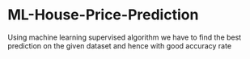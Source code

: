 # ML-House-Price-Prediction
Using machine learning supervised algorithm we have to find the best prediction on the given dataset and hence with good accuracy rate
